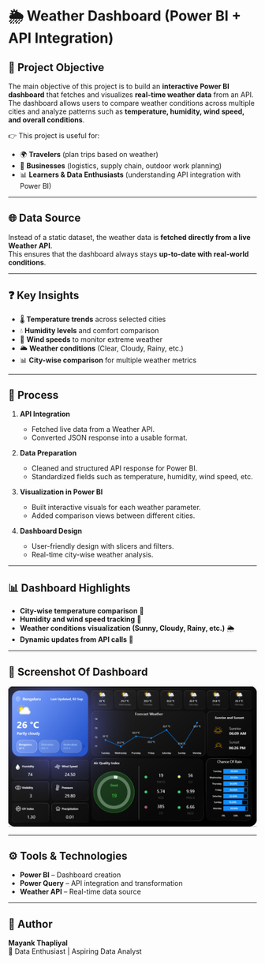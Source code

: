 # 🌦 Weather Dashboard (Power BI + API Integration)

## 🎯 Project Objective
The main objective of this project is to build an **interactive Power BI dashboard** that fetches and visualizes **real-time weather data** from an API.  
The dashboard allows users to compare weather conditions across multiple cities and analyze patterns such as **temperature, humidity, wind speed, and overall conditions**.

👉 This project is useful for:  
- 🌍 **Travelers** (plan trips based on weather)  
- 🏢 **Businesses** (logistics, supply chain, outdoor work planning)  
- 📊 **Learners & Data Enthusiasts** (understanding API integration with Power BI)  

---

## 🌐 Data Source
Instead of a static dataset, the weather data is **fetched directly from a live Weather API**.  
This ensures that the dashboard always stays **up-to-date with real-world conditions**.

---

## ❓ Key Insights
- 🌡 **Temperature trends** across selected cities  
- 💧 **Humidity levels** and comfort comparison  
- 💨 **Wind speeds** to monitor extreme weather  
- 🌥 **Weather conditions** (Clear, Cloudy, Rainy, etc.)  
- 📊 **City-wise comparison** for multiple weather metrics  

---

## 🔄 Process
1. **API Integration**  
   - Fetched live data from a Weather API.  
   - Converted JSON response into a usable format.  

2. **Data Preparation**  
   - Cleaned and structured API response for Power BI.  
   - Standardized fields such as temperature, humidity, wind speed, etc.  

3. **Visualization in Power BI**  
   - Built interactive visuals for each weather parameter.  
   - Added comparison views between different cities.  

4. **Dashboard Design**  
   - User-friendly design with slicers and filters.  
   - Real-time city-wise weather analysis.  

---

## 📊 Dashboard Highlights
- **City-wise temperature comparison** 📍  
- **Humidity and wind speed tracking** 💨  
- **Weather conditions visualization (Sunny, Cloudy, Rainy, etc.)** 🌦  
- **Dynamic updates from API calls** 🔄  

---

## 📸 Screenshot Of Dashboard
![Dashboard Screenshot](https://github.com/Code-With-Mayank-Thapliyal/Weather_DashBoard/blob/main/Weather_DashBoard.png)

---

## ⚙️ Tools & Technologies
- **Power BI** – Dashboard creation  
- **Power Query** – API integration and transformation  
- **Weather API** – Real-time data source  

---

## 👤 Author
**Mayank Thapliyal**  
📌 Data Enthusiast | Aspiring Data Analyst  
